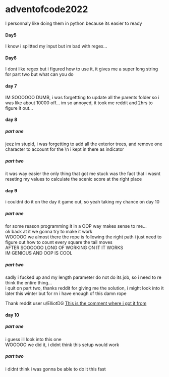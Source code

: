# adventofcode2022

I personnaly like doing them in python because its easier to ready

#### Day5

I know i splitted my input but im bad with regex...

#### Day6

I dont like regex but i figured how to use it, it gives me a super long string for part two but what can you do

#### day 7

IM SOOOOOO DUMB, i was forgettting to update all the parents folder so i was like about 10000 off... im so annoyed, it took me reddit and 2hrs to figure it out...

#### day 8

##### part one

jeez im stupid, i was forgetting to add all the exterior trees, and remove one character to account for the \n i kept in there as indicator

##### part two

it was way easier the only thing that got me stuck was the fact that i wasnt reseting my values to calculate the scenic score at the right place

#### day 9

i couldnt do it on the day it game out, so yeah taking my chance on day 10

##### part one

for some reason programming it in a OOP way makes sense to me...  
ok back at it we gonna try to make it work  
WOOOOO we almost there the rope is following the right path i just need to figure out how to count every square the tail moves  
AFTER SOOOOOO LONG OF WORKING ON IT IT WORKS  
IM GENIOUS AND OOP IS COOL

##### part two

sadly i fucked up and my length parameter do not do its job, so i need to re think the entire thing...  
i quit on part two, thanks reddit for giving me the solution, i might look into it later this winter but for rn i have enough of this damn rope

Thank reddit user u/ElliotDG
[This is the comment where i got it from](https://www.reddit.com/r/adventofcode/comments/zgnice/comment/izq9wcn/?utm_source=share&utm_medium=web2x&context=3)

#### day 10

##### part one

i guess ill look into this one  
WOOOOO we did it, i didnt think this setup would work

##### part two

i didnt think i was gonna be able to do it this fast
